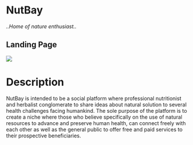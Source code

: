 # NutBay
*..Home of nature enthusiast..*
## Landing Page
![](https://drive.google.com/file/d/1KXFtpKubMWp7Cjm0Q7S1QMtWYmTjAQS5/view?usp=sharing)
# Description

NutBay is intended to be a social platform where professional nutritionist and herbalist conglomerate to share ideas about natural solution to several health challenges facing humankind. The sole purpose of the platform is to create a niche where those who believe specifically on the use of natural resources to advance and preserve human health, can connect freely with each other as well as the general public to offer free and paid services to their prospective beneficiaries.

